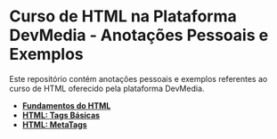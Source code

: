 # Curso de HTML na Plataforma DevMedia - Anotações Pessoais e Exemplos

Este repositório contém anotações pessoais e exemplos referentes ao curso de HTML oferecido pela plataforma DevMedia.

- [**Fundamentos do HTML**](https://github.com/RenatoLinard/html_DevMedia/blob/main/Fundamentos%20do%20html.md)
- [**HTML: Tags Básicas**](https://github.com/RenatoLinard/html_DevMedia/blob/main/HTML:%20Tags%20b%C3%A1sicas.md)
- [**HTML: MetaTags**](https://github.com/RenatoLinard/html_DevMedia/blob/main/HTML%3A%20MetaTags.md)
